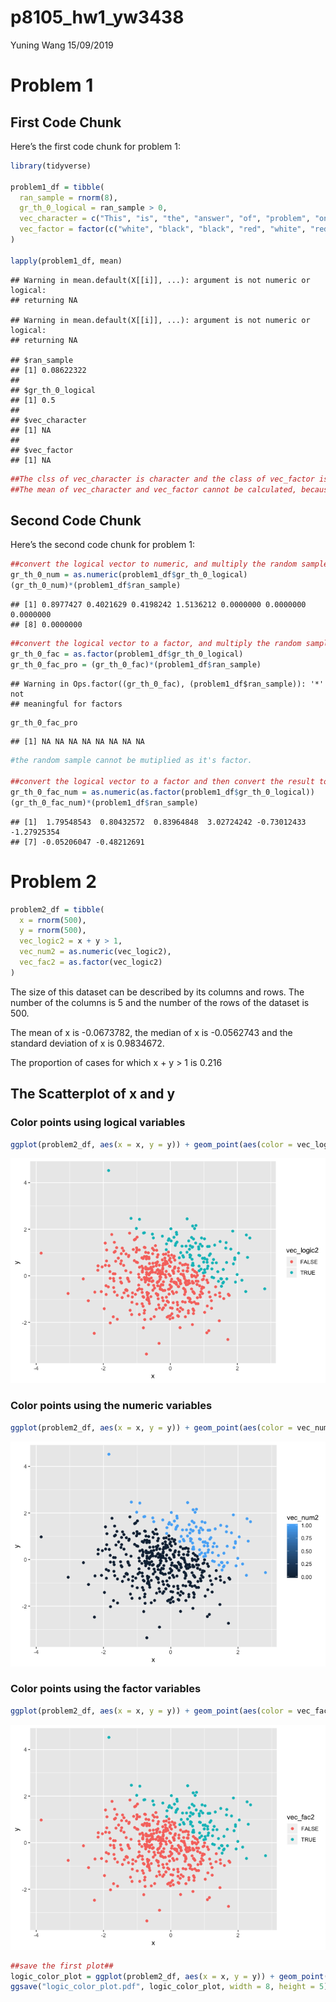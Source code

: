 p8105\_hw1\_yw3438
================
Yuning Wang
15/09/2019

# Problem 1

## First Code Chunk

Here’s the first code chunk for problem 1:

``` r
library(tidyverse)

problem1_df = tibble(
  ran_sample = rnorm(8),
  gr_th_0_logical = ran_sample > 0,
  vec_character = c("This", "is", "the", "answer", "of", "problem", "one", "here"),
  vec_factor = factor(c("white", "black", "black", "red", "white", "red", "black", "white"), levels = c("white", "black", "red") )
)

lapply(problem1_df, mean)
```

    ## Warning in mean.default(X[[i]], ...): argument is not numeric or logical:
    ## returning NA
    
    ## Warning in mean.default(X[[i]], ...): argument is not numeric or logical:
    ## returning NA

    ## $ran_sample
    ## [1] 0.08622322
    ## 
    ## $gr_th_0_logical
    ## [1] 0.5
    ## 
    ## $vec_character
    ## [1] NA
    ## 
    ## $vec_factor
    ## [1] NA

``` r
##The clss of vec_character is character and the class of vec_factor is fact.##
##The mean of vec_character and vec_factor cannot be calculated, because they are neither numerical nor logical vectors##
```

## Second Code Chunk

Here’s the second code chunk for problem
1:

``` r
##convert the logical vector to numeric, and multiply the random sample by the result##
gr_th_0_num = as.numeric(problem1_df$gr_th_0_logical)
(gr_th_0_num)*(problem1_df$ran_sample)
```

    ## [1] 0.8977427 0.4021629 0.4198242 1.5136212 0.0000000 0.0000000 0.0000000
    ## [8] 0.0000000

``` r
##convert the logical vector to a factor, and multiply the random sample by the result##
gr_th_0_fac = as.factor(problem1_df$gr_th_0_logical)
gr_th_0_fac_pro = (gr_th_0_fac)*(problem1_df$ran_sample)
```

    ## Warning in Ops.factor((gr_th_0_fac), (problem1_df$ran_sample)): '*' not
    ## meaningful for factors

``` r
gr_th_0_fac_pro
```

    ## [1] NA NA NA NA NA NA NA NA

``` r
#the random sample cannot be mutiplied as it's factor. 

##convert the logical vector to a factor and then convert the result to numeric, and multiply the random sample by the result##
gr_th_0_fac_num = as.numeric(as.factor(problem1_df$gr_th_0_logical))
(gr_th_0_fac_num)*(problem1_df$ran_sample)
```

    ## [1]  1.79548543  0.80432572  0.83964848  3.02724242 -0.73012433 -1.27925354
    ## [7] -0.05206047 -0.48212691

# Problem 2

``` r
problem2_df = tibble(
  x = rnorm(500),
  y = rnorm(500),
  vec_logic2 = x + y > 1,
  vec_num2 = as.numeric(vec_logic2),
  vec_fac2 = as.factor(vec_logic2)
)
```

The size of this dataset can be described by its columns and rows. The
number of the columns is 5 and the number of the rows of the dataset is
500.

The mean of x is -0.0673782, the median of x is -0.0562743 and the
standard deviation of x is 0.9834672.

The proportion of cases for which x + y \> 1 is
0.216

## The Scatterplot of x and y

### Color points using logical variables

``` r
ggplot(problem2_df, aes(x = x, y = y)) + geom_point(aes(color = vec_logic2))
```

![](p8105_hw1_yw3438_files/figure-gfm/unnamed-chunk-4-1.png)<!-- -->

### Color points using the numeric variables

``` r
ggplot(problem2_df, aes(x = x, y = y)) + geom_point(aes(color = vec_num2))
```

![](p8105_hw1_yw3438_files/figure-gfm/unnamed-chunk-5-1.png)<!-- -->

### Color points using the factor variables

``` r
ggplot(problem2_df, aes(x = x, y = y)) + geom_point(aes(color = vec_fac2))
```

![](p8105_hw1_yw3438_files/figure-gfm/unnamed-chunk-6-1.png)<!-- -->

``` r
##save the first plot##
logic_color_plot = ggplot(problem2_df, aes(x = x, y = y)) + geom_point(aes(color = vec_logic2))
ggsave("logic_color_plot.pdf", logic_color_plot, width = 8, height = 5)
```
